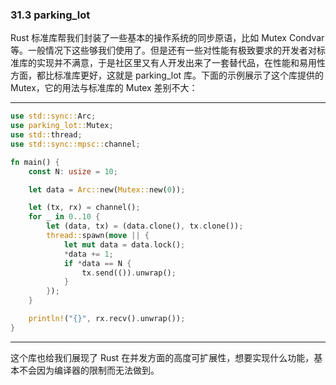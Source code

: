 ### 31.3 parking\_lot

Rust 标准库帮我们封装了一些基本的操作系统的同步原语，比如 Mutex Condvar 等。一般情况下这些够我们使用了。但是还有一些对性能有极致要求的开发者对标准库的实现并不满意，于是社区里又有人开发出来了一套替代品，在性能和易用性方面，都比标准库更好，这就是 parking\_lot 库。下面的示例展示了这个库提供的 Mutex，它的用法与标准库的 Mutex 差别不大：

---

```rust
use std::sync::Arc;
use parking_lot::Mutex;
use std::thread;
use std::sync::mpsc::channel;

fn main() {
    const N: usize = 10;

    let data = Arc::new(Mutex::new(0));

    let (tx, rx) = channel();
    for _ in 0..10 {
        let (data, tx) = (data.clone(), tx.clone());
        thread::spawn(move || {
            let mut data = data.lock();
            *data += 1;
            if *data == N {
                tx.send(()).unwrap();
            }
        });
    }

    println!("{}", rx.recv().unwrap());
}
```

---

这个库也给我们展现了 Rust 在并发方面的高度可扩展性，想要实现什么功能，基本不会因为编译器的限制而无法做到。

